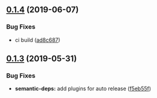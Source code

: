 ## [0.1.4](https://github.com/molgenis/molgenis-js-rsql/compare/v0.1.3...v0.1.4) (2019-06-07)


### Bug Fixes

* ci build ([ad8c687](https://github.com/molgenis/molgenis-js-rsql/commit/ad8c687))

## [0.1.3](https://github.com/molgenis/molgenis-js-rsql/compare/v0.1.2...v0.1.3) (2019-05-31)


### Bug Fixes

* **semantic-deps:** add plugins for auto release ([f5eb55f](https://github.com/molgenis/molgenis-js-rsql/commit/f5eb55f))
